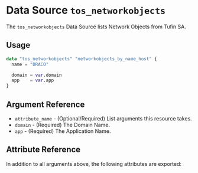 # Data Source `tos_networkobjects`

The `tos_networkobjects` Data Source lists Network Objects from Tufin SA.

## Usage

```terraform
data "tos_networkobjects" "networkobjects_by_name_host" {
  name = "DRACO"

  domain = var.domain
  app    = var.app
}
```

## Argument Reference

* `attribute_name` - (Optional/Required) List arguments this resource takes.
* `domain` - (Required) The Domain Name.
* `app` - (Required) The Application Name.

## Attribute Reference

In addition to all arguments above, the following attributes are exported:
